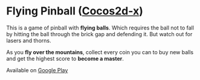 # Flying Pinball (<a href="https://www.cocos.com/en/">Cocos2d-x</a>)

This is a game of pinball with <b>flying balls</b>. Which requires the ball not to fall by hitting the ball through the brick gap and defending it. But watch out for lasers and thorns.

As you <b>fly over the mountains</b>, collect every coin you can to buy new balls and get the highest score to <b>become a master</b>.

Available on <a href="https://play.google.com/store/apps/details?id=com.callapet.flyingpinball">Google Play</a>
